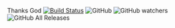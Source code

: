 Thanks God
[![Build Status](https://travis-ci.org/samirrana1011/FinalTest.svg?branch=master)](https://travis-ci.org/samirrana1011/FinalTest)
![GitHub](https://img.shields.io/github/license/samirrana1011/FinalTest.svg)
![GitHub watchers](https://img.shields.io/github/watchers/samirrana1011/FinalTest.svg?style=social)
![GitHub All Releases](https://img.shields.io/github/downloads/samirrana1011/FinalTest/total.svg)

